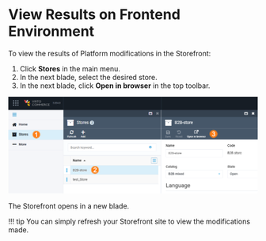 # View Results on Frontend Environment

To view the results of Platform modifications in the Storefront:

1. Click **Stores** in the main menu.
1. In the next blade, select the desired store.
1. In the next blade, click **Open in browser** in the top toolbar.

![View Storefront](media/view-storefront.png)

The Storefront opens in a new blade.

!!! tip
    You can simply refresh your Storefront site to view the modifications made.


